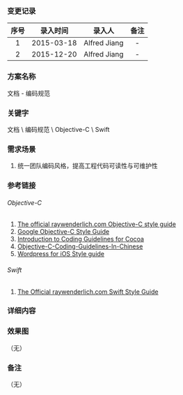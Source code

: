### 变更记录

| 序号 | 录入时间 | 录入人 | 备注 |
|:--------:|:--------:|:--------:|:--------:|
| 1 | 2015-03-18 | Alfred Jiang | - |
| 2 | 2015-12-20 | Alfred Jiang | - |

### 方案名称

文档 - 编码规范

### 关键字

文档 \ 编码规范 \ Objective-C \ Swift

### 需求场景

1. 统一团队编码风格，提高工程代码可读性与可维护性

### 参考链接

###### Objective-C

1. [The official raywenderlich.com Objective-C style guide](https://github.com/raywenderlich/objective-c-style-guide)
2. [Google Objective-C Style Guide](https://google-styleguide.googlecode.com/svn/trunk/objcguide.xml?showone=Line_Length#Line_Length)
3. [Introduction to Coding Guidelines for Cocoa](https://developer.apple.com/library/mac/documentation/Cocoa/Conceptual/CodingGuidelines/CodingGuidelines.html)
4. [Objective-C-Coding-Guidelines-In-Chinese](https://github.com/QianKaiLu/Objective-C-Coding-Guidelines-In-Chinese)
5. [Wordpress for iOS Style guide](https://github.com/wordpress-mobile/WordPress-iOS/wiki/WordPress-for-iOS-Objective-C-Style-Guide)

###### Swift

1. [The Official raywenderlich.com Swift Style Guide](https://github.com/raywenderlich/swift-style-guide)

### 详细内容

### 效果图
（无）

### 备注
（无）